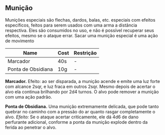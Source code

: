 ## Munição
Munições especiais são flechas, dardos, balas, etc. especiais com efeitos específicos, feitos para serem usados com uma arma a distância respectiva. Eles são consumidos no uso, e não é possível recuperar seus efeitos, mesmo se o ataque errar. Sacar uma munição especial é uma ação de movimento

| Name               | Cost | Restrição |
| ------------------ | ---- | --------- |
| Marcador           | 40s  | -         |
| Ponta de Obsidiana | 10g  | -          |

**Marcador.** Efeito: ao ser disparada, a munição acende e emite uma luz forte com alcance 2sqr, e luz fraca em outros 2sqr. Mesmo depois de acertar o alvo ela continua brilhando por 2d4 turnos. O alvo pode remover a munição com uma ação padrão.

**Ponta de Obsidiana.** Uma munição extremamente delicada, que pode tanto quebrar no caminho com a pressão do ar quanto rasgar completamente o alvo. *Efeito:* Se o ataque acertar criticamente, ele dá 4d6 de dano perfurante adicional, conforme a ponta da munição explode dentro da ferida ao penetrar o alvo.
